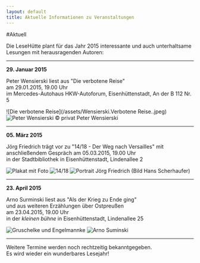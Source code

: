 ```yaml
---
layout: default
title: Aktuelle Informationen zu Veranstaltungen
---
```


#Aktuell

Die LeseHütte plant für das Jahr 2015 interessante und auch unterhaltsame Lesungen mit herausragenden Autoren:

* * *

**29. Januar 2015**

Peter Wensierski liest aus "Die verbotene Reise"  
am 29.01.2015, 19.00 Uhr  
im Mercedes-Autohaus  HKW-Autoforum, Eisenhüttenstadt,  An der B 112 Nr. 5


![Die verbotene Reise](/assets/Wensierski.Verbotene Reise..jpeg)
![Peter Wensierski](/assets/wensierski.privat.jpeg)
© privat   Peter Wensierski  

* * *

**05. März 2015**

Jörg Friedrich trägt vor zu "14/18 - Der Weg nach Versailles" mit anschließendem Gespräch
am 05.03.2015, 19.00 Uhr  
in der Stadtbibliothek in Eisenhüttenstadt, Lindenallee 2

![Plakat mit Foto](/assets/Plakat.text.und.Foto.png)
![14/18](/assets/Friedrich_cover.png)
![Portrait Jörg Friedrich](/assets/Friedrich.jpg)
(Bild Hans Scherhaufer)  

* * *

**23. April 2015**

Arno Surminski liest aus "Als der Krieg zu Ende ging"  
und aus weiteren Erzählungen über Ostpreußen  
am 23.04.2015, 19.00 Uhr  
in der *kleinen bühne* in Eisenhüttenstadt, Lindenallee 25

![Gruschelke und Engelmannke](/assets/CoverSurminski.jpg)
![Arno Suminski](/assets/ArnoSuminski.jpg)

* * *

Weitere Termine werden noch rechtzeitig bekanntgegeben.  
Es wird wieder ein wunderbares Lesejahr!
